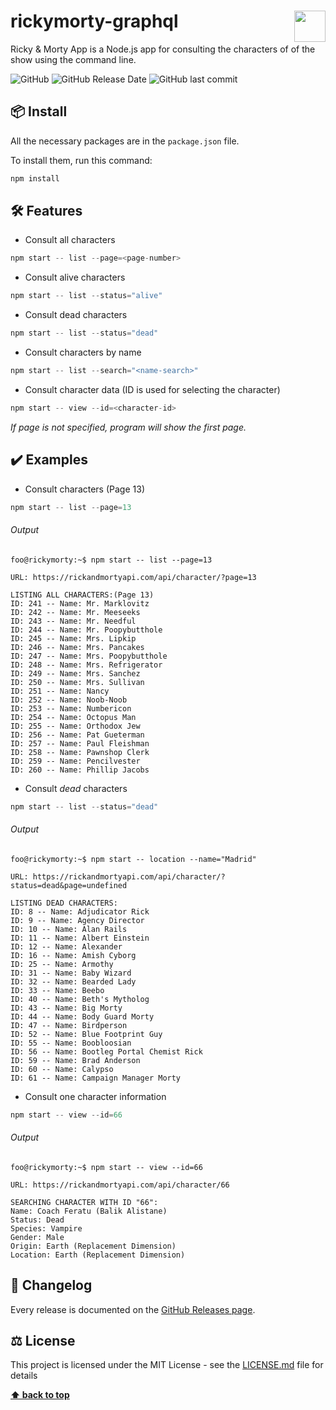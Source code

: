 # rickymorty-graphql <img src="https://www.nebrija.com/lp/2019/inc/common/assets/img/logo_nebrija.png" height="50px" align="right" />

Ricky & Morty App is a Node.js app for consulting the characters of of the show using the command line.

![GitHub](https://img.shields.io/github/license/lfresnog/rickymorty-graphql)
![GitHub Release Date](https://img.shields.io/github/release-date/lfresnog/rickymorty-graphql)
![GitHub last commit](https://img.shields.io/github/last-commit/lfresnog/rickymorty-graphql)

## 📦 Install

All the necessary packages are in the `package.json` file.

To install them, run this command:

```js
npm install
```



## 🛠 Features

- Consult all characters

```js
npm start -- list --page=<page-number>
```




- Consult alive characters

```javascript
npm start -- list --status="alive"
```




- Consult dead characters

```javascript
npm start -- list --status="dead"
```




- Consult characters by name

```javascript
npm start -- list --search="<name-search>"
```




- Consult character data (ID is used for selecting the character)

```javascript
npm start -- view --id=<character-id>
```



*If page is not specified, program will show the first page.*



## ✔️ Examples

- Consult characters (Page 13)

```js
npm start -- list --page=13
```

###### Output

```console
foo@rickymorty:~$ npm start -- list --page=13

URL: https://rickandmortyapi.com/api/character/?page=13

LISTING ALL CHARACTERS:(Page 13)
ID: 241 -- Name: Mr. Marklovitz
ID: 242 -- Name: Mr. Meeseeks
ID: 243 -- Name: Mr. Needful
ID: 244 -- Name: Mr. Poopybutthole
ID: 245 -- Name: Mrs. Lipkip
ID: 246 -- Name: Mrs. Pancakes
ID: 247 -- Name: Mrs. Poopybutthole
ID: 248 -- Name: Mrs. Refrigerator
ID: 249 -- Name: Mrs. Sanchez
ID: 250 -- Name: Mrs. Sullivan
ID: 251 -- Name: Nancy
ID: 252 -- Name: Noob-Noob
ID: 253 -- Name: Numbericon
ID: 254 -- Name: Octopus Man
ID: 255 -- Name: Orthodox Jew
ID: 256 -- Name: Pat Gueterman
ID: 257 -- Name: Paul Fleishman
ID: 258 -- Name: Pawnshop Clerk
ID: 259 -- Name: Pencilvester
ID: 260 -- Name: Phillip Jacobs
```



- Consult *dead* characters

```javascript
npm start -- list --status="dead"
```

###### Output

```console
foo@rickymorty:~$ npm start -- location --name="Madrid"

URL: https://rickandmortyapi.com/api/character/?status=dead&page=undefined

LISTING DEAD CHARACTERS:
ID: 8 -- Name: Adjudicator Rick
ID: 9 -- Name: Agency Director
ID: 10 -- Name: Alan Rails
ID: 11 -- Name: Albert Einstein
ID: 12 -- Name: Alexander
ID: 16 -- Name: Amish Cyborg
ID: 25 -- Name: Armothy
ID: 31 -- Name: Baby Wizard
ID: 32 -- Name: Bearded Lady
ID: 33 -- Name: Beebo
ID: 40 -- Name: Beth's Mytholog
ID: 43 -- Name: Big Morty
ID: 44 -- Name: Body Guard Morty
ID: 47 -- Name: Birdperson
ID: 52 -- Name: Blue Footprint Guy
ID: 55 -- Name: Boobloosian
ID: 56 -- Name: Bootleg Portal Chemist Rick
ID: 59 -- Name: Brad Anderson
ID: 60 -- Name: Calypso
ID: 61 -- Name: Campaign Manager Morty
```




- Consult one character information

```javascript
npm start -- view --id=66
```

###### Output

```console
foo@rickymorty:~$ npm start -- view --id=66

URL: https://rickandmortyapi.com/api/character/66

SEARCHING CHARACTER WITH ID "66":
Name: Coach Feratu (Balik Alistane)
Status: Dead
Species: Vampire
Gender: Male
Origin: Earth (Replacement Dimension)
Location: Earth (Replacement Dimension)
```



## 📃 Changelog

Every release is documented on the [GitHub Releases page](https://github.com/JaimeDordio/rickymorty/releases).

## ⚖️ License

This project is licensed under the MIT License - see the [LICENSE.md](https://github.com/JaimeDordio/rickymorty/blob/master/LICENSE) file for details

**[⬆ back to top](#features)**
